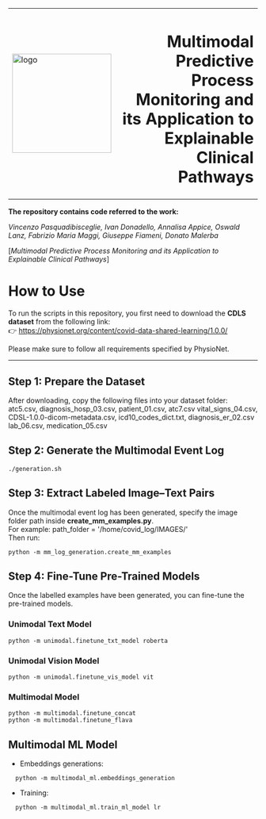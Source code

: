 <table border="0">
  <tr>
    <td valign="middle" width="200">
  <img src="https://github.com/user-attachments/assets/7f6f1a68-a566-41b9-a074-605342f220c6" alt="logo" style="width:200px;"/>
    </td>
    <td align="right" valign="middle">
      <h1>Multimodal Predictive Process Monitoring and its Application to Explainable Clinical Pathways</h1>
    </td>
  </tr>
</table>

**The repository contains code referred to the work:**

*Vincenzo Pasquadibisceglie, Ivan Donadello, Annalisa Appice, Oswald Lanz, Fabrizio Maria Maggi, Giuseppe Fiameni, Donato Malerba*


[*Multimodal Predictive Process Monitoring and its Application to Explainable Clinical Pathways*]

# How to Use

To run the scripts in this repository, you first need to download the **CDLS dataset** from the following link:  
👉 https://physionet.org/content/covid-data-shared-learning/1.0.0/  

Please make sure to follow all requirements specified by PhysioNet.

---

## Step 1: Prepare the Dataset
After downloading, copy the following files into your dataset folder:
atc5.csv, diagnosis_hosp_03.csv, patient_01.csv,
atc7.csv vital_signs_04.csv,
CDSL-1.0.0-dicom-metadata.csv, icd10_codes_dict.txt,
diagnosis_er_02.csv lab_06.csv,
medication_05.csv


## Step 2: Generate the Multimodal Event Log
```
./generation.sh
```
## Step 3: Extract Labeled Image–Text Pairs
Once the multimodal event log has been generated, specify the image folder path inside **create_mm_examples.py**.  
For example: path_folder = '/home/covid_log/IMAGES/' <br>
Then run:
```
python -m mm_log_generation.create_mm_examples
```

## Step 4: Fine-Tune Pre-Trained Models

Once the labelled examples have been generated, you can fine-tune the pre-trained models.

### Unimodal Text Model
```
python -m unimodal.finetune_txt_model roberta
```
### Unimodal Vision Model
```
python -m unimodal.finetune_vis_model vit
```
### Multimodal Model
```
python -m multimodal.finetune_concat
python -m multimodal.finetune_flava
```
## Multimodal ML Model
- Embeddings generations:
```
  python -m multimodal_ml.embeddings_generation
```
- Training:
```
  python -m multimodal_ml.train_ml_model lr
```
